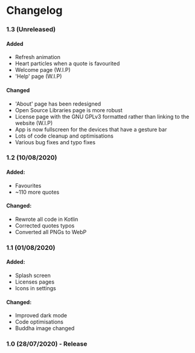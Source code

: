 # Changelog

### 1.3 (Unreleased)

#### Added

- Refresh animation
- Heart particles when a quote is favourited
- Welcome page (W.I.P)
- 'Help' page (W.I.P)

#### Changed

- 'About' page has been redesigned
- Open Source Libraries page is more robust
- License page with the GNU GPLv3 formatted rather than linking to the website (W.I.P)
- App is now fullscreen for the devices that have a gesture bar
- Lots of code cleanup and optimisations
- Various bug fixes and typo fixes

### 1.2 (10/08/2020)

#### Added:

- Favourites
- ~110 more quotes

#### Changed:

- Rewrote all code in Kotlin
- Corrected quotes typos
- Converted all PNGs to WebP

### 1.1 (01/08/2020)

#### Added:

- Splash screen
- Licenses pages
- Icons in settings

#### Changed:

- Improved dark mode
- Code optimisations
- Buddha image changed
### 1.0 (28/07/2020) - Release